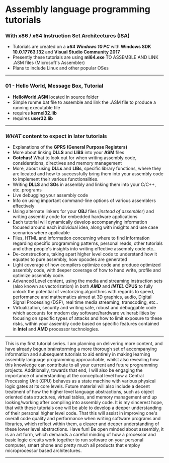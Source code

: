 # Assembly language programming tutorials
### With x86 / x64 Instruction Set Architectures (ISA)

 -  Tutorials are created on a ***x64 Windows 10 PC*** with **Windows SDK 10.0.17763.132** and **Visual Studio Community 2017**
 -  Presently these tutorials are using **ml64.exe** TO ASSEMBLE AND LINK .ASM files (Microsoft's Assembler)
 -  Plans to include Linux and other popular OSes
---
### 01 - Hello World, Message Box, Tutorial
 - **HelloWorld.ASM** located in source folder
 - Simple runme.bat file to assemble and link the .ASM file to produce a running executable file
 - requires **kernel32.lib**
 - requires **user32.lib**
---
### ***WHAT*** content to expect in later tutorials
 - Explanations of the **GPRS (General Purpose Registers)**
 - More about linking **DLLS** and **LIBS** into your **ASM** files
 - **Gotchas!** What to look out for when writing assembly code, considerations, directives and memory management
 - More, about using **DLLs** and **LIBs**, specific library functions, where they are located and how to successfully bring them into your assembly code to implement their various functionalities.
 - Writing **DLLS** and **SOs** in assembly and linking them into your C/C++, etc. programs
 - Live debugging your assembly code 
 - Info on using important command-line options of various assemblers effectively
 - Using alternate linkers for your **OBJ** files (*instead of assembler*) and writing assembly code for embedded hardware applications
 - Each tutorial will dynamically develop accompanying information focused around each individual idea, along with insights and use case scenarios where applicable
 - Files, HTML and information concerning where to find information regarding specific programming patterns, personal reads, other tutorials and other people's insights into writing effective assembly code etc..
 - De-constructions, taking apart higher level code to understand how it equates to pure assembly, how opcodes are generated
 - Light coverage of how compilers optimize code and produce optimized assembly code, with deeper coverage of how to hand write, profile and optimize assembly code.
 - Advanced Level content, using the media and streaming instruction sets (also known as vectorization) in both ***AMD*** and ***INTEL*** **CPUS** to fully unlock the potential of vectorizing algorithms with regards to speed, performance and mathematics aimed at 3D graphics, audio, Digital Signal Processing (DSP), real time media streaming, transcoding, etc..
 - Virtualization, security and writing safe, robust and debuggable code which accounts for modern day software/hardware vulnerabilities by focusing on specific types of attacks and how to limit exposure to these risks, within your assembly code based on specific features contained in **Intel** and **AMD** processor technologies.
---
This is my first tutorial series.  I am planning on delivering more content, and have already begun brainstorming a more thorough set of accompanying information and subsequent tutorials to aid entirely in making learning assembly language programming approachable, whilst also revealing how this knowledge can contribute to all your current and future programming projects.  Additionally, towards that end, I will also be engaging the importance of understanding at the conceptual level how a Central Processing Unit (CPU) behaves as a state machine with various physical logic gates at its core levels.  Future material will also include a decent treatment of how the higher level language abstractions, such as object oriented data structures, virtual tables, and memory management end up looking/working after compiling into assembly code.  It is my sincerest hope, that with these tutorials one will be able to develop a deeper understanding of their personal higher level code.  That this will assist in improving one's overall code quality and performance when writing software programs and libraries, which reflect within them, a clearer and deeper understanding of these lower level abstractions.  Have fun!  Be open minded about assembly, it is an art form, which demands a careful minding of how a processor and basic logic circuits work together to run software on your personal computer, smart phone and pretty much all products that employ microprocessor based architectures.

---
